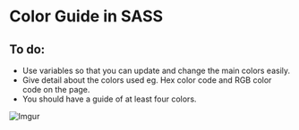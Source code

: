 # Color Guide in SASS


## To do:
* Use variables so that you can update and change the main colors easily.
* Give detail about the colors used eg. Hex color code and RGB color code on the page.
* You should have a guide of at least four colors.

![Imgur](https://i.imgur.com/GaZgGso.jpg)
